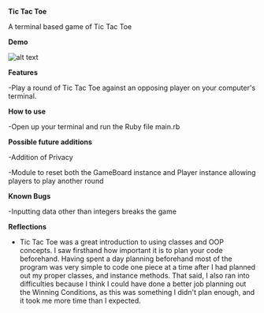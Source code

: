 **Tic Tac Toe**

A terminal based game of Tic Tac Toe

**Demo**

![alt text](https://i.imgur.com/45xscu0.png)

**Features**

-Play a round of Tic Tac Toe against an opposing player on your computer's terminal. 

**How to use**

-Open up your terminal and run the Ruby file main.rb

**Possible future additions**

-Addition of Privacy

-Module to reset both the GameBoard instance and Player instance allowing players to play another round

**Known Bugs**

-Inputting data other than integers breaks the game

**Reflections**

- Tic Tac Toe was a great introduction to using classes and OOP concepts. I saw firsthand how important it is to plan your code beforehand. Having spent a day planning beforehand most of the program was very simple to code one piece at a time after I had planned out my proper classes, and instance methods. That said, I also ran into difficulties because I think I could have done a better job planning out the Winning Conditions, as this was something I didn't plan enough, and it took me more time than I expected.
